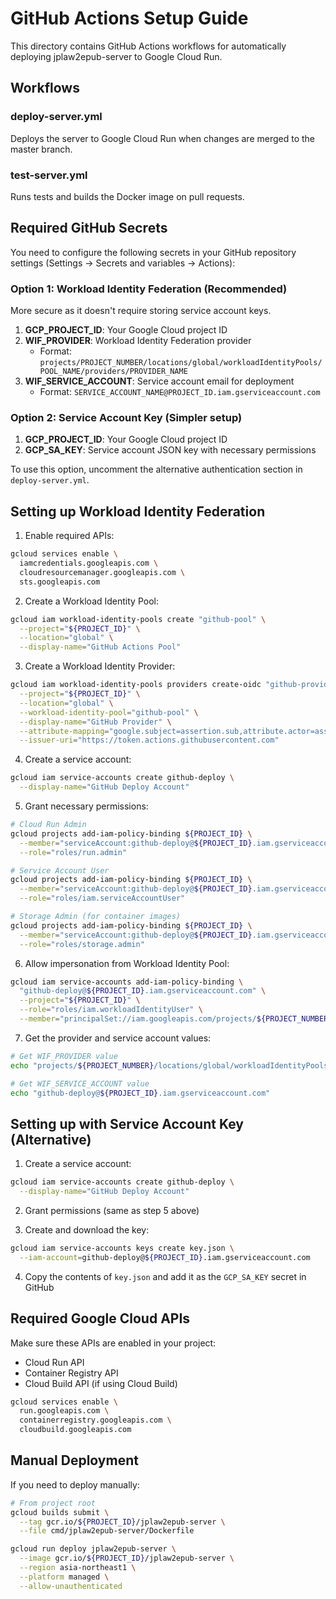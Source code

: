 # GitHub Actions Setup Guide

This directory contains GitHub Actions workflows for automatically deploying jplaw2epub-server to Google Cloud Run.

## Workflows

### deploy-server.yml
Deploys the server to Google Cloud Run when changes are merged to the master branch.

### test-server.yml
Runs tests and builds the Docker image on pull requests.

## Required GitHub Secrets

You need to configure the following secrets in your GitHub repository settings (Settings → Secrets and variables → Actions):

### Option 1: Workload Identity Federation (Recommended)

More secure as it doesn't require storing service account keys.

1. **GCP_PROJECT_ID**: Your Google Cloud project ID
2. **WIF_PROVIDER**: Workload Identity Federation provider 
   - Format: `projects/PROJECT_NUMBER/locations/global/workloadIdentityPools/POOL_NAME/providers/PROVIDER_NAME`
3. **WIF_SERVICE_ACCOUNT**: Service account email for deployment
   - Format: `SERVICE_ACCOUNT_NAME@PROJECT_ID.iam.gserviceaccount.com`

### Option 2: Service Account Key (Simpler setup)

1. **GCP_PROJECT_ID**: Your Google Cloud project ID
2. **GCP_SA_KEY**: Service account JSON key with necessary permissions

To use this option, uncomment the alternative authentication section in `deploy-server.yml`.

## Setting up Workload Identity Federation

1. Enable required APIs:
```bash
gcloud services enable \
  iamcredentials.googleapis.com \
  cloudresourcemanager.googleapis.com \
  sts.googleapis.com
```

2. Create a Workload Identity Pool:
```bash
gcloud iam workload-identity-pools create "github-pool" \
  --project="${PROJECT_ID}" \
  --location="global" \
  --display-name="GitHub Actions Pool"
```

3. Create a Workload Identity Provider:
```bash
gcloud iam workload-identity-pools providers create-oidc "github-provider" \
  --project="${PROJECT_ID}" \
  --location="global" \
  --workload-identity-pool="github-pool" \
  --display-name="GitHub Provider" \
  --attribute-mapping="google.subject=assertion.sub,attribute.actor=assertion.actor,attribute.repository=assertion.repository" \
  --issuer-uri="https://token.actions.githubusercontent.com"
```

4. Create a service account:
```bash
gcloud iam service-accounts create github-deploy \
  --display-name="GitHub Deploy Account"
```

5. Grant necessary permissions:
```bash
# Cloud Run Admin
gcloud projects add-iam-policy-binding ${PROJECT_ID} \
  --member="serviceAccount:github-deploy@${PROJECT_ID}.iam.gserviceaccount.com" \
  --role="roles/run.admin"

# Service Account User
gcloud projects add-iam-policy-binding ${PROJECT_ID} \
  --member="serviceAccount:github-deploy@${PROJECT_ID}.iam.gserviceaccount.com" \
  --role="roles/iam.serviceAccountUser"

# Storage Admin (for container images)
gcloud projects add-iam-policy-binding ${PROJECT_ID} \
  --member="serviceAccount:github-deploy@${PROJECT_ID}.iam.gserviceaccount.com" \
  --role="roles/storage.admin"
```

6. Allow impersonation from Workload Identity Pool:
```bash
gcloud iam service-accounts add-iam-policy-binding \
  "github-deploy@${PROJECT_ID}.iam.gserviceaccount.com" \
  --project="${PROJECT_ID}" \
  --role="roles/iam.workloadIdentityUser" \
  --member="principalSet://iam.googleapis.com/projects/${PROJECT_NUMBER}/locations/global/workloadIdentityPools/github-pool/attribute.repository/YOUR_GITHUB_USERNAME/jplaw2epub"
```

7. Get the provider and service account values:
```bash
# Get WIF_PROVIDER value
echo "projects/${PROJECT_NUMBER}/locations/global/workloadIdentityPools/github-pool/providers/github-provider"

# Get WIF_SERVICE_ACCOUNT value
echo "github-deploy@${PROJECT_ID}.iam.gserviceaccount.com"
```

## Setting up with Service Account Key (Alternative)

1. Create a service account:
```bash
gcloud iam service-accounts create github-deploy \
  --display-name="GitHub Deploy Account"
```

2. Grant permissions (same as step 5 above)

3. Create and download the key:
```bash
gcloud iam service-accounts keys create key.json \
  --iam-account=github-deploy@${PROJECT_ID}.iam.gserviceaccount.com
```

4. Copy the contents of `key.json` and add it as the `GCP_SA_KEY` secret in GitHub

## Required Google Cloud APIs

Make sure these APIs are enabled in your project:
- Cloud Run API
- Container Registry API
- Cloud Build API (if using Cloud Build)

```bash
gcloud services enable \
  run.googleapis.com \
  containerregistry.googleapis.com \
  cloudbuild.googleapis.com
```

## Manual Deployment

If you need to deploy manually:

```bash
# From project root
gcloud builds submit \
  --tag gcr.io/${PROJECT_ID}/jplaw2epub-server \
  --file cmd/jplaw2epub-server/Dockerfile

gcloud run deploy jplaw2epub-server \
  --image gcr.io/${PROJECT_ID}/jplaw2epub-server \
  --region asia-northeast1 \
  --platform managed \
  --allow-unauthenticated
```